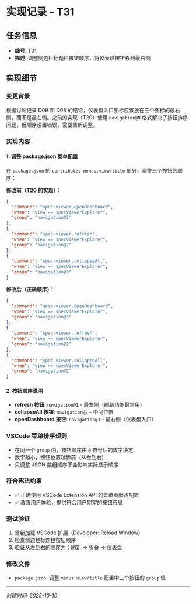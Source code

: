 # 实现记录 - T31

## 任务信息
- **编号**: T31
- **描述**: 调整侧边栏标题栏按钮顺序，将仪表盘按钮移到最右侧

## 实现细节

### 变更背景
根据讨论记录 D09 和 D08 的结论，仪表盘入口图标应该放在三个图标的最右侧，而不是最左侧。之前的实现（T20）使用 `navigation@N` 格式解决了按钮排序问题，但顺序设置错误，需要重新调整。

### 实现内容

#### 1. 调整 package.json 菜单配置
在 `package.json` 的 `contributes.menus.view/title` 部分，调整三个按钮的顺序：

**修改前（T20 的实现）：**
```json
{
  "command": "spec-viewer.openDashboard",
  "when": "view == specViewerExplorer",
  "group": "navigation@1"
},
{
  "command": "spec-viewer.refresh",
  "when": "view == specViewerExplorer",
  "group": "navigation@2"
},
{
  "command": "spec-viewer.collapseAll",
  "when": "view == specViewerExplorer",
  "group": "navigation@3"
}
```

**修改后（正确顺序）：**
```json
{
  "command": "spec-viewer.openDashboard",
  "when": "view == specViewerExplorer",
  "group": "navigation@3"
},
{
  "command": "spec-viewer.refresh",
  "when": "view == specViewerExplorer",
  "group": "navigation@1"
},
{
  "command": "spec-viewer.collapseAll",
  "when": "view == specViewerExplorer",
  "group": "navigation@2"
}
```

#### 2. 按钮顺序说明
- **refresh 按钮**: `navigation@1` - 最左侧（刷新功能最常用）
- **collapseAll 按钮**: `navigation@2` - 中间位置
- **openDashboard 按钮**: `navigation@3` - 最右侧（仪表盘入口）

### VSCode 菜单排序规则
- 在同一个 `group` 内，按钮顺序由 `@` 符号后的数字决定
- 数字越小，按钮位置越靠前（从左到右）
- 只调整 JSON 数组顺序不会影响实际显示顺序

### 符合宪法约束
- ✅ 正确使用 VSCode Extension API 的菜单贡献点配置
- ✅ 改善用户体验，提供符合用户期望的按钮布局

### 测试验证
1. 重新加载 VSCode 扩展（Developer: Reload Window）
2. 检查侧边栏标题栏按钮顺序
3. 验证从左到右的顺序为：刷新 → 折叠 → 仪表盘

### 修改文件
- `package.json`: 调整 `menus.view/title` 配置中三个按钮的 `group` 值

---
*创建时间: 2025-10-10*
